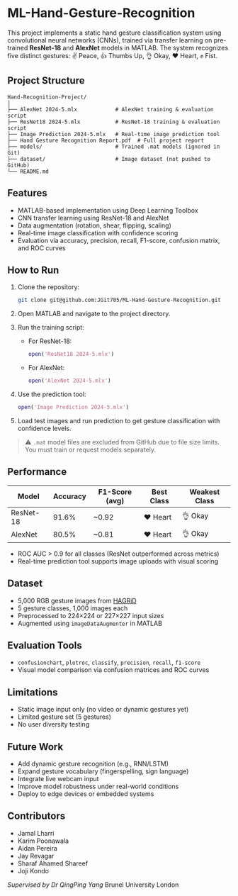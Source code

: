 # ML-Hand-Gesture-Recognition

This project implements a static hand gesture classification system using convolutional neural networks (CNNs), trained via transfer learning on pre-trained **ResNet-18** and **AlexNet** models in MATLAB. The system recognizes five distinct gestures: ✌️ Peace, 👍 Thumbs Up, 👌 Okay, ❤️ Heart, ✊ Fist.

## Project Structure

```
Hand-Recognition-Project/
│
├── AlexNet 2024-5.mlx            # AlexNet training & evaluation script
├── ResNet18 2024-5.mlx           # ResNet-18 training & evaluation script
├── Image Prediction 2024-5.mlx   # Real-time image prediction tool
├── Hand Gesture Recognition Report.pdf  # Full project report
├── models/                       # Trained .mat models (ignored in Git)
├── dataset/                      # Image dataset (not pushed to GitHub)
└── README.md
```

## Features

- MATLAB-based implementation using Deep Learning Toolbox
- CNN transfer learning using ResNet-18 and AlexNet
- Data augmentation (rotation, shear, flipping, scaling)
- Real-time image classification with confidence scoring
- Evaluation via accuracy, precision, recall, F1-score, confusion matrix, and ROC curves

## How to Run

1. Clone the repository:

   ```bash
   git clone git@github.com:JGit705/ML-Hand-Gesture-Recognition.git
   ```

2. Open MATLAB and navigate to the project directory.

3. Run the training script:

   - For ResNet-18:
     ```matlab
     open('ResNet18 2024-5.mlx')
     ```
   - For AlexNet:
     ```matlab
     open('AlexNet 2024-5.mlx')
     ```

4. Use the prediction tool:

   ```matlab
   open('Image Prediction 2024-5.mlx')
   ```

5. Load test images and run prediction to get gesture classification with confidence levels.

> ⚠️ `.mat` model files are excluded from GitHub due to file size limits. You must train or request models separately.

## Performance

| Model     | Accuracy | F1-Score (avg) | Best Class | Weakest Class |
| --------- | -------- | -------------- | ---------- | ------------- |
| ResNet-18 | 91.6%    | ~0.92          | ❤️ Heart   | 👌 Okay       |
| AlexNet   | 80.5%    | ~0.81          | ❤️ Heart   | 👌 Okay       |

- ROC AUC > 0.9 for all classes (ResNet outperformed across metrics)
- Real-time prediction tool supports image uploads with visual scoring

## Dataset

- 5,000 RGB gesture images from [HAGRiD](https://github.com/hukenovs/hagrid)
- 5 gesture classes, 1,000 images each
- Preprocessed to 224×224 or 227×227 input sizes
- Augmented using `imageDataAugmenter` in MATLAB

## Evaluation Tools

- `confusionchart`, `plotroc`, `classify`, `precision`, `recall`, `f1-score`
- Visual model comparison via confusion matrices and ROC curves

## Limitations

- Static image input only (no video or dynamic gestures yet)
- Limited gesture set (5 gestures)
- No user diversity testing

## Future Work

- Add dynamic gesture recognition (e.g., RNN/LSTM)
- Expand gesture vocabulary (fingerspelling, sign language)
- Integrate live webcam input
- Improve model robustness under real-world conditions
- Deploy to edge devices or embedded systems

## Contributors

- Jamal Lharri
- Karim Poonawala
- Aidan Pereira
- Jay Revagar
- Sharaf Ahamed Shareef
- Joji Kondo

_Supervised by Dr QingPing Yang_ Brunel University London
